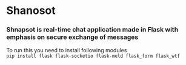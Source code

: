 # Shanosot

### Shnapsot is real-time chat application made in Flask with emphasis on secure exchange of messages

To run this you need to install following modules  
`pip install flask flask-socketio flask-meld flask_form flask_wtf`